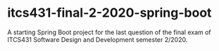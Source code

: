 # itcs431-final-2-2020-spring-boot
A starting Spring Boot project for the last question of the final exam of ITCS431 Software Design and Development semester 2/2020.
